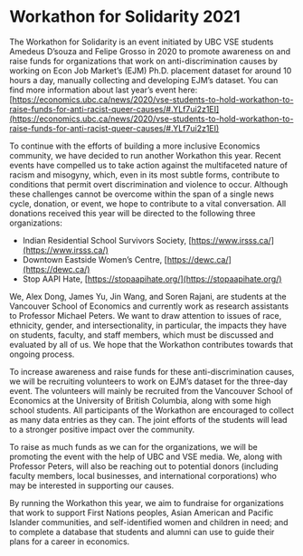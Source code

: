 # Workathon for Solidarity 2021

The Workathon for Solidarity is an event initiated by UBC VSE students Amedeus D’souza and Felipe Grosso in 2020 to promote awareness on and raise funds for organizations that work on anti-discrimination causes by working on Econ Job Market’s (EJM) Ph.D. placement dataset for around 10 hours a day, manually collecting and developing EJM’s dataset. You can find more information about last year’s event here: [https://economics.ubc.ca/news/2020/vse-students-to-hold-workathon-to-raise-funds-for-anti-racist-queer-causes/#.YLf7ui2z1EI](https://economics.ubc.ca/news/2020/vse-students-to-hold-workathon-to-raise-funds-for-anti-racist-queer-causes/#.YLf7ui2z1EI)

To continue with the efforts of building a more inclusive Economics community, we have decided to run another Workathon this year. Recent events have compelled us to take action against the multifaceted nature of racism and misogyny, which, even in its most subtle forms, contribute to conditions that permit overt discrimination and violence to occur. Although these challenges cannot be overcome within the span of a single news cycle, donation, or event, we hope to contribute to a vital conversation. All donations received this year will be directed to the following three organizations:

- Indian Residential School Survivors Society, [https://www.irsss.ca/](https://www.irsss.ca/)
- Downtown Eastside Women’s Centre, [https://dewc.ca/](https://dewc.ca/)
- Stop AAPI Hate, [https://stopaapihate.org/](https://stopaapihate.org/)

We, Alex Dong, James Yu, Jin Wang, and Soren Rajani, are students at the Vancouver School of Economics and currently work as research assistants to Professor Michael Peters. We want to draw attention to issues of race, ethnicity, gender, and intersectionality, in particular, the impacts they have on students, faculty, and staff members, which must be discussed and evaluated by all of us. We hope that the Workathon contributes towards that ongoing process.

To increase awareness and raise funds for these anti-discrimination causes, we will be recruiting volunteers to work on EJM’s dataset for the three-day event. The volunteers will mainly be recruited from the Vancouver School of Economics at the University of British Columbia, along with some high school students. All participants of the Workathon are encouraged to collect as many data entries as they can. The joint efforts of the students will lead to a stronger positive impact over the community. 

To raise as much funds as we can for the organizations, we will be promoting the event with the help of UBC and VSE media. We, along with Professor Peters, will also be reaching out to potential donors (including faculty members, local businesses, and international corporations) who may be interested in supporting our causes.

By running the Workathon this year, we aim to fundraise for organizations that work to support First Nations peoples, Asian American and Pacific Islander communities, and self-identified women and children in need; and to complete a database that students and alumni can use to guide their plans for a career in economics.
